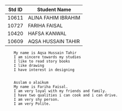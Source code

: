 
|Std ID|Student Name|
|:-----:|---------------------|
|10611|ALINA FAHIM IBRAHIM|
|10727|FARIHA FAISAL|
|10420|HAFSA KANWAL|
|10609|AQSA HUSSAIN TAHIR|



        My name is Aqsa Hussain Tahir
        I am sincere towards my studies
        I like to read story books
        I like drawing
        I have interest in designing 


        Asslam o alaikum 
        My name is Fariha Faisal.
        I am very loyal with my friends and family.
        I have two qualities i can cook and i can drive.
        I am very shy person.
        I am very Polite.


